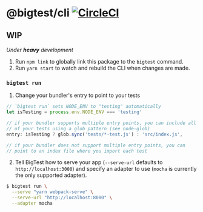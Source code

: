 # @bigtest/cli [![CircleCI](https://circleci.com/gh/bigtestjs/cli/tree/master.svg?style=svg)](https://circleci.com/gh/bigtestjs/cli/tree/master)

## WIP

_Under **heavy** development_

1. Run `npm link` to globally link this package to the `bigtest` command.
2. Run `yarn start` to watch and rebuild the CLI when changes are made.

### `bigtest run`

1. Change your bundler's entry to point to your tests
``` javascript
// `bigtest run` sets NODE_ENV to "testing" automatically
let isTesting = process.env.NODE_ENV === 'testing'

// if your bundler supports multiple entry points, you can include all
// of your tests using a glob pattern (see node-glob)
entry: isTesting ? glob.sync('tests/*-test.js') : 'src/index.js',

// if your bundler does not support multiple entry points, you can
// point to an index file where you import each test
```

2. Tell BigTest how to serve your app (`--serve-url` defaults to
`http://localhost:3000`) and specify an adapter to use (`mocha` is
currently the only supported adapter).
``` bash
$ bigtest run \
  --serve "yarn webpack-serve" \
  --serve-url "http://localhost:8080" \
  --adapter mocha
```
